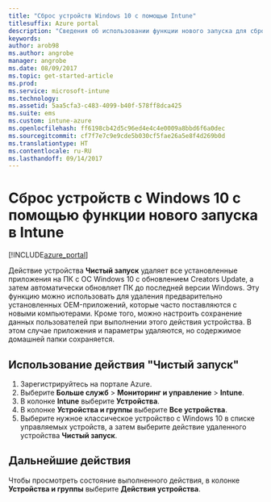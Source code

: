 ```yaml
---
title: "Сброс устройств Windows 10 с помощью Intune"
titlesuffix: Azure portal
description: "Сведения об использовании функции нового запуска для сброса компьютеров с Windows 10, на которых выполняется Intune.\""
keywords: 
author: arob98
ms.author: angrobe
manager: angrobe
ms.date: 08/09/2017
ms.topic: get-started-article
ms.prod: 
ms.service: microsoft-intune
ms.technology: 
ms.assetid: 5aa5cfa3-c483-4099-b40f-578ff8dca425
ms.suite: ems
ms.custom: intune-azure
ms.openlocfilehash: ff6198cb42d5c96ed4e4c4e0009a8bbd6f6a0dec
ms.sourcegitcommit: cf7f7e7c9e9cde5b030cf5fae26a5e8f4d269b0d
ms.translationtype: HT
ms.contentlocale: ru-RU
ms.lasthandoff: 09/14/2017
---
```

# <a name="use-fresh-start-to-reset-windows-10-devices-with-intune"></a>Сброс устройств с Windows 10 с помощью функции нового запуска в Intune


[!INCLUDE[azure_portal](./includes/azure_portal.md)]

Действие устройства **Чистый запуск** удаляет все установленные приложения на ПК с ОС Windows 10 с обновлением Creators Update, а затем автоматически обновляет ПК до последней версии Windows.
Эту функцию можно использовать для удаления предварительно установленных OEM-приложений, которые часто поставляются с новыми компьютерами. Кроме того, можно настроить сохранение данных пользователей при выполнении этого действия устройства. В этом случае приложения и параметры удаляются, но содержимое домашней папки сохраняется.

## <a name="how-to-use-fresh-start"></a>Использование действия "Чистый запуск"

1. Зарегистрируйтесь на портале Azure.
2. Выберите **Больше служб** > **Мониторинг и управление** > **Intune**.
3. В колонке **Intune** выберите **Устройства**.
4. В колонке **Устройства и группы** выберите **Все устройства**.
5. Выберите нужное классическое устройство с Windows 10 в списке управляемых устройств, а затем выберите действие удаленного устройства **Чистый запуск**.

## <a name="next-steps"></a>Дальнейшие действия

Чтобы просмотреть состояние выполненного действия, в колонке **Устройства и группы** выберите **Действия устройства**.

